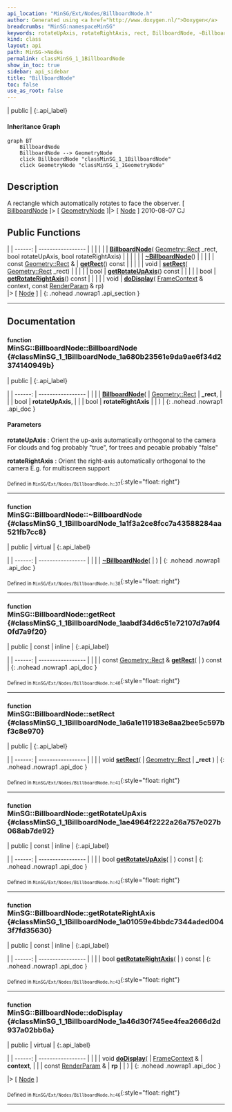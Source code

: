 ```yaml
---
api_location: "MinSG/Ext/Nodes/BillboardNode.h"
author: Generated using <a href="http://www.doxygen.nl/">Doxygen</a>
breadcrumbs: "MinSG:namespaceMinSG"
keywords: rotateUpAxis, rotateRightAxis, rect, BillboardNode, ~BillboardNode, getRect, setRect, getRotateUpAxis, getRotateRightAxis, doDisplay, BillboardNode, doClone, createMesh
kind: class
layout: api
path: MinSG->Nodes
permalink: classMinSG_1_1BillboardNode
show_in_toc: true
sidebar: api_sidebar
title: "BillboardNode"
toc: false
use_as_root: false
---
```


| public |
{:.api_label}

#### Inheritance Graph

```mermaid
graph BT
	BillboardNode
	BillboardNode --> GeometryNode
	click BillboardNode "classMinSG_1_1BillboardNode"
	click GeometryNode "classMinSG_1_1GeometryNode"
```

## Description



A rectangle which automatically rotates to face the observer. [ [BillboardNode](classMinSG_1_1BillboardNode) ]> [ [GeometryNode](classMinSG_1_1GeometryNode) ]|> [ [Node](classMinSG_1_1Node) ] 2010-08-07 CJ



## Public Functions

|
| ------: | ----------------- |
|  | |
|  | **[BillboardNode](#classMinSG_1_1BillboardNode_1a680b23561e9da9ae6f34d2374140949b)**( [Geometry::Rect](namespaceGeometry#namespaceGeometry_1acedeea2f6bddd99f077df6f73901a875)  _rect, bool rotateUpAxis, bool rotateRightAxis) |
|  | |
|  | **[~BillboardNode](#classMinSG_1_1BillboardNode_1a1f3a2ce8fcc7a43588284aa521fb7cc8)**() |
|  | |
| const [Geometry::Rect](namespaceGeometry#namespaceGeometry_1acedeea2f6bddd99f077df6f73901a875) & | **[getRect](#classMinSG_1_1BillboardNode_1aabdf34d6c51e72107d7a9f40fd7a9f20)**() const |
|  | |
| void | **[setRect](#classMinSG_1_1BillboardNode_1a6a1e119183e8aa2bee5c597bf3c8e970)**( [Geometry::Rect](namespaceGeometry#namespaceGeometry_1acedeea2f6bddd99f077df6f73901a875)  _rect) |
|  | |
| bool | **[getRotateUpAxis](#classMinSG_1_1BillboardNode_1ae4964f2222a26a757e027b068ab7de92)**() const |
|  | |
| bool | **[getRotateRightAxis](#classMinSG_1_1BillboardNode_1a01059e4bbdc7344aded0043f7fd35630)**() const |
|  | |
| void | **[doDisplay](#classMinSG_1_1BillboardNode_1a46d30f745ee4fea2666d2d937a02bb6a)**( [FrameContext](classMinSG_1_1FrameContext) & context, const [RenderParam](classMinSG_1_1RenderParam) & rp) <br/> |> [ [Node](classMinSG_1_1Node) ] |
{: .nohead .nowrap1 .api_section }


-------------------------------------------------------------------

## Documentation

### <small>function</small><br/> MinSG::BillboardNode::BillboardNode {#classMinSG_1_1BillboardNode_1a680b23561e9da9ae6f34d2374140949b}

| public |
{:.api_label}

|
| ------: | ----------------- |
|  |
|  **[BillboardNode](#classMinSG_1_1BillboardNode_1a680b23561e9da9ae6f34d2374140949b)**( |  [Geometry::Rect](namespaceGeometry#namespaceGeometry_1acedeea2f6bddd99f077df6f73901a875)  | **_rect**, |
| | bool | **rotateUpAxis**, |
| | bool | **rotateRightAxis** |
|   ) |
{: .nohead .nowrap1 .api_doc }




#### Parameters
**rotateUpAxis**
:  Orient the up-axis automatically orthogonal to the camera For clouds and fog probably "true", for trees and peoable probably "false"



**rotateRightAxis**
:  Orient the right-axis automatically orthogonal to the camera E.g. for multiscreen support







<sub>Defined in `MinSG/Ext/Nodes/BillboardNode.h:37`</sub>{:style="float: right"}

-------------------------------------------------------------------

### <small>function</small><br/> MinSG::BillboardNode::~BillboardNode {#classMinSG_1_1BillboardNode_1a1f3a2ce8fcc7a43588284aa521fb7cc8}

| public | virtual |
{:.api_label}

|
| ------: | ----------------- |
|  |
|  **[~BillboardNode](#classMinSG_1_1BillboardNode_1a1f3a2ce8fcc7a43588284aa521fb7cc8)**( |  ) |
{: .nohead .nowrap1 .api_doc }





<sub>Defined in `MinSG/Ext/Nodes/BillboardNode.h:38`</sub>{:style="float: right"}

-------------------------------------------------------------------

### <small>function</small><br/> MinSG::BillboardNode::getRect {#classMinSG_1_1BillboardNode_1aabdf34d6c51e72107d7a9f40fd7a9f20}

| public | const | inline |
{:.api_label}

|
| ------: | ----------------- |
|  |
| const [Geometry::Rect](namespaceGeometry#namespaceGeometry_1acedeea2f6bddd99f077df6f73901a875) & **[getRect](#classMinSG_1_1BillboardNode_1aabdf34d6c51e72107d7a9f40fd7a9f20)**( |  ) const |
{: .nohead .nowrap1 .api_doc }





<sub>Defined in `MinSG/Ext/Nodes/BillboardNode.h:40`</sub>{:style="float: right"}

-------------------------------------------------------------------

### <small>function</small><br/> MinSG::BillboardNode::setRect {#classMinSG_1_1BillboardNode_1a6a1e119183e8aa2bee5c597bf3c8e970}

| public |
{:.api_label}

|
| ------: | ----------------- |
|  |
| void **[setRect](#classMinSG_1_1BillboardNode_1a6a1e119183e8aa2bee5c597bf3c8e970)**( |  [Geometry::Rect](namespaceGeometry#namespaceGeometry_1acedeea2f6bddd99f077df6f73901a875)  | **_rect** ) |
{: .nohead .nowrap1 .api_doc }





<sub>Defined in `MinSG/Ext/Nodes/BillboardNode.h:41`</sub>{:style="float: right"}

-------------------------------------------------------------------

### <small>function</small><br/> MinSG::BillboardNode::getRotateUpAxis {#classMinSG_1_1BillboardNode_1ae4964f2222a26a757e027b068ab7de92}

| public | const | inline |
{:.api_label}

|
| ------: | ----------------- |
|  |
| bool **[getRotateUpAxis](#classMinSG_1_1BillboardNode_1ae4964f2222a26a757e027b068ab7de92)**( |  ) const |
{: .nohead .nowrap1 .api_doc }





<sub>Defined in `MinSG/Ext/Nodes/BillboardNode.h:42`</sub>{:style="float: right"}

-------------------------------------------------------------------

### <small>function</small><br/> MinSG::BillboardNode::getRotateRightAxis {#classMinSG_1_1BillboardNode_1a01059e4bbdc7344aded0043f7fd35630}

| public | const | inline |
{:.api_label}

|
| ------: | ----------------- |
|  |
| bool **[getRotateRightAxis](#classMinSG_1_1BillboardNode_1a01059e4bbdc7344aded0043f7fd35630)**( |  ) const |
{: .nohead .nowrap1 .api_doc }





<sub>Defined in `MinSG/Ext/Nodes/BillboardNode.h:43`</sub>{:style="float: right"}

-------------------------------------------------------------------

### <small>function</small><br/> MinSG::BillboardNode::doDisplay {#classMinSG_1_1BillboardNode_1a46d30f745ee4fea2666d2d937a02bb6a}

| public | virtual |
{:.api_label}

|
| ------: | ----------------- |
|  |
| void **[doDisplay](#classMinSG_1_1BillboardNode_1a46d30f745ee4fea2666d2d937a02bb6a)**( |  [FrameContext](classMinSG_1_1FrameContext) & | **context**, |
| | const [RenderParam](classMinSG_1_1RenderParam) & | **rp** |
|   ) |
{: .nohead .nowrap1 .api_doc }

|> [ [Node](classMinSG_1_1Node) ]





<sub>Defined in `MinSG/Ext/Nodes/BillboardNode.h:46`</sub>{:style="float: right"}

-------------------------------------------------------------------

